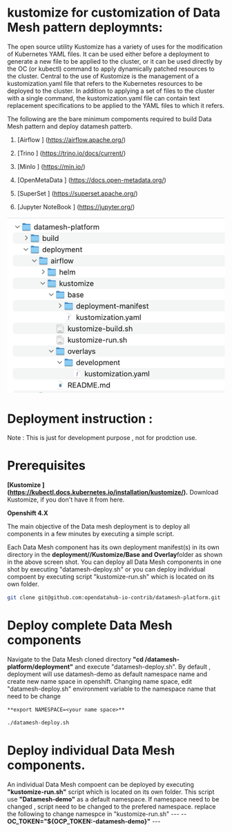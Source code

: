 # kustomize for customization of Data Mesh pattern deploymnts:

The open source utility Kustomize has a variety of uses for the modification of Kubernetes YAML files. It can be used either before a deployment to generate a new file to be applied to the cluster, or it can be used directly by the OC (or kubectl) command to apply dynamically patched resources to the cluster. Central to the use of Kustomize is the management of a kustomization.yaml file that refers to the Kubernetes resources to be deployed to the cluster. In addition to applying a set of files to the cluster with a single command, the kustomization.yaml file can contain text replacement specifications to be applied to the YAML files to which it refers.

The following are the bare minimum compoments required to build Data Mesh pattern and deploy datamesh patterb.

1. [Airflow ] (https://airflow.apache.org/)

2. [Trino ] (https://trino.io/docs/current/)

3. [MinIo ] (https://min.io/)

4. [OpenMetaData ] (https://docs.open-metadata.org/)

5. [SuperSet ] (https://superset.apache.org/)

6. [Jupyter NoteBook ] (https://jupyter.org/)


![images/deploy-structure.png](images/deploy-structure.png)

# Deployment instruction :

Note : This is just for development purpose ,  not for prodction use. 

# Prerequisites 

**[Kustomize ] (https://kubectl.docs.kubernetes.io/installation/kustomize/).** Download Kustomize, if you don't have it from here.

**Openshift 4.X**

The main objective of the Data mesh deployment is to deploy all components in a few minutes by executing a simple script.

Each Data Mesh component has its own deployment manifest(s) in its own directory in the **deployment/<componnent>/Kustomize/Base and Overlay**folder as shown in the above screen shot. You can deploy all Data Mesh components in one shot by executing "datamesh-deploy.sh" or you can deploy individual compoent by executing script "kustomize-run.sh" which is located on its own folder.

```bash
git clone git@github.com:opendatahub-io-contrib/datamesh-platform.git
```
# Deploy complete Data Mesh components 

Navigate to the Data Mesh cloned directory **"cd /datamesh-platform/deployment"** and execute "datamesh-deploy.sh". By default , deployment will use datamesh-demo as default namespace name and create new name space in openshift. Changing name space,  edit "datamesh-deploy.sh" environment variable to the namespace name that need to be change

    **export NAMESPACE=<your name space>**

```bash
./datamesh-deploy.sh
```

# Deploy individual Data Mesh components. 
 
 An individual Data Mesh compoent can be deployed by executing **"kustomize-run.sh"** script which is located on its own folder. This script use **"Datamesh-demo"** as a default namespace. If namespace need to be changed , script need to be changed to the prefered namespace. 
    replace the following to change namespce in "kustomize-run.sh"
    ---
    --
      **OC_TOKEN="${OCP_TOKEN:-datamesh-demo}"**
    ---



